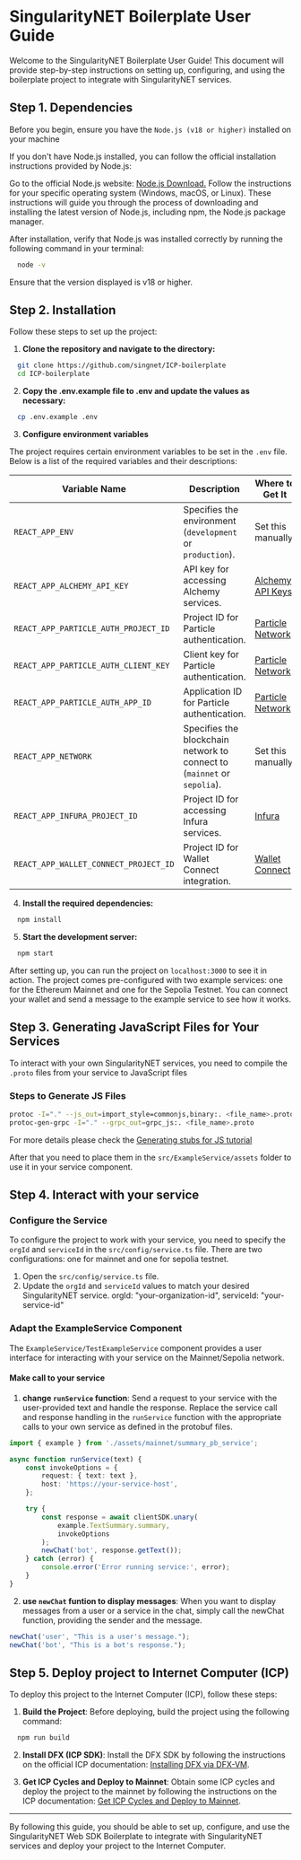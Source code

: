 # SingularityNET Boilerplate User Guide

Welcome to the SingularityNET Boilerplate User Guide! This document will provide step-by-step instructions on setting up, configuring, and using the boilerplate project to integrate with SingularityNET services.

## Step 1. Dependencies

Before you begin, ensure you have the `Node.js (v18 or higher)` installed on your machine

If you don't have Node.js installed, you can follow the official installation instructions provided by Node.js:

Go to the official Node.js website: [Node.js Download.](https://nodejs.org/en)
Follow the instructions for your specific operating system (Windows, macOS, or Linux).
These instructions will guide you through the process of downloading and installing the latest version of Node.js, including npm, the Node.js package manager.

After installation, verify that Node.js was installed correctly by running the following command in your terminal:

```bash
  node -v
```

Ensure that the version displayed is v18 or higher.

## Step 2. Installation

Follow these steps to set up the project:

1. **Clone the repository and navigate to the directory:**

```bash
  git clone https://github.com/singnet/ICP-boilerplate
  cd ICP-boilerplate
```

2. **Copy the .env.example file to .env and update the values as necessary:**

```bash
  cp .env.example .env
```

3. **Configure environment variables**

The project requires certain environment variables to be set in the `.env` file. Below is a list of the required variables and their descriptions:

| Variable Name                         | Description                                                              | Where to Get It                               |
| ------------------------------------- | ------------------------------------------------------------------------ | --------------------------------------------- |
| `REACT_APP_ENV`                       | Specifies the environment (`development` or `production`).               | Set this manually.                            |
| `REACT_APP_ALCHEMY_API_KEY`           | API key for accessing Alchemy services.                                  | [Alchemy API Keys](https://alchemy.com)       |
| `REACT_APP_PARTICLE_AUTH_PROJECT_ID`  | Project ID for Particle authentication.                                  | [Particle Network](https://particle.network/) |
| `REACT_APP_PARTICLE_AUTH_CLIENT_KEY`  | Client key for Particle authentication.                                  | [Particle Network](https://particle.network/) |
| `REACT_APP_PARTICLE_AUTH_APP_ID`      | Application ID for Particle authentication.                              | [Particle Network](https://particle.network/) |
| `REACT_APP_NETWORK`                   | Specifies the blockchain network to connect to (`mainnet` or `sepolia`). | Set this manually.                            |
| `REACT_APP_INFURA_PROJECT_ID`         | Project ID for accessing Infura services.                                | [Infura](https://infura.io)                   |
| `REACT_APP_WALLET_CONNECT_PROJECT_ID` | Project ID for Wallet Connect integration.                               | [Wallet Connect](https://walletconnect.com/)  |

4. **Install the required dependencies:**

```bash
  npm install
```

5. **Start the development server:**

```bash
  npm start
```

After setting up, you can run the project on `localhost:3000` to see it in action. The project comes pre-configured with two example services: one for the Ethereum Mainnet and one for the Sepolia Testnet. You can connect your wallet and send a message to the example service to see how it works.

## Step 3. Generating JavaScript Files for Your Services

To interact with your own SingularityNET services, you need to compile the `.proto` files from your service to JavaScript files

### Steps to Generate JS Files

```sh
protoc -I="." --js_out=import_style=commonjs,binary:. <file_name>.proto
protoc-gen-grpc -I="." --grpc_out=grpc_js:. <file_name>.proto
```

For more details please check the [Generating stubs for JS tutorial](/docs/products/DecentralizedAIPlatform/SDK/JavascriptSDKs/generating-stubs/)

After that you need to place them in the `src/ExampleService/assets` folder to use it in your service component.

## Step 4. Interact with your service

### Configure the Service

To configure the project to work with your service, you need to specify the `orgId` and `serviceId` in the `src/config/service.ts` file. There are two configurations: one for mainnet and one for sepolia testnet.

1. Open the `src/config/service.ts` file.
2. Update the `orgId` and `serviceId` values to match your desired SingularityNET service.
   orgId: "your-organization-id",
   serviceId: "your-service-id"

### Adapt the ExampleService Component

The `ExampleService/TestExampleService` component provides a user interface for interacting with your service on the Mainnet/Sepolia network.

#### Make call to your service

1. **change `runService` function**: Send a request to your service with the user-provided text and handle the response. Replace the service call and response handling in the `runService` function with the appropriate calls to your own service as defined in the protobuf files.

```typescript
import { example } from './assets/mainnet/summary_pb_service';

async function runService(text) {
    const invokeOptions = {
        request: { text: text },
        host: 'https://your-service-host',
    };

    try {
        const response = await clientSDK.unary(
            example.TextSummary.summary,
            invokeOptions
        );
        newChat('bot', response.getText());
    } catch (error) {
        console.error('Error running service:', error);
    }
}
```

2. **use `newChat` funtion to display messages**: When you want to display messages from a user or a service in the chat, simply call the newChat function, providing the sender and the message.

```typescript
newChat('user', "This is a user's message.");
newChat('bot', "This is a bot's response.");
```

## Step 5. Deploy project to Internet Computer (ICP)

To deploy this project to the Internet Computer (ICP), follow these steps:

1. **Build the Project**: Before deploying, build the project using the following command:

```bash
  npm run build
```

2. **Install DFX (ICP SDK)**: Install the DFX SDK by following the instructions on the official ICP documentation: [Installing DFX via DFX-VM](https://internetcomputer.org/docs/current/developer-docs/getting-started/install/#installing-dfx-via-dfxvm).

3. **Get ICP Cycles and Deploy to Mainnet**: Obtain some ICP cycles and deploy the project to the mainnet by following the instructions on the ICP documentation: [Get ICP Cycles and Deploy to Mainnet](https://internetcomputer.org/docs/current/developer-docs/getting-started/deploy/mainnet).

---

By following this guide, you should be able to set up, configure, and use the SingularityNET Web SDK Boilerplate to integrate with SingularityNET services and deploy your project to the Internet Computer.
